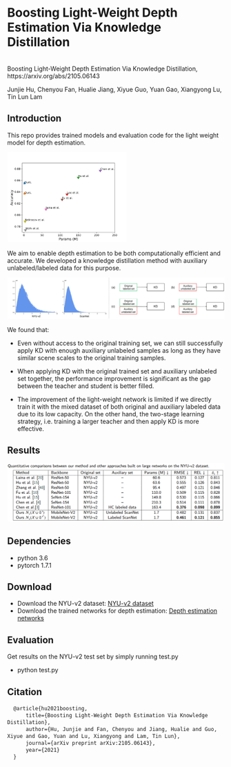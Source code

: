 # Boosting Light-Weight Depth Estimation Via Knowledge Distillation
<br>
Boosting Light-Weight Depth Estimation Via Knowledge Distillation, https://arxiv.org/abs/2105.06143 <br>

Junjie Hu, Chenyou Fan, Hualie Jiang, Xiyue Guo, Yuan Gao, Xiangyong Lu, Tin Lun Lam 

Introduction
-
This repo provides trained models and evaluation code for the light weight model for depth estimation. 

<p align="left">
 <img src="figs/para-accu.png" alt="photo not available" width="55%" height="55%">
</p>

We aim to enable depth estimation to be both computationally efficient and accurate.
We developed a knowledge distillation method with auxiliary unlabeled/labeled data for this purpose.  
<p align="center">
	<img src="figs/method.png" alt="photo not available">
</p>

We found that:
+  Even without access to the original training set, we can still successfully apply KD with enough auxiliary unlabeled samples as long as they have similar scene scales to the original training samples. 
  
+  When applying KD with the original trained set and auxiliary unlabeled set together, the performance improvement is significant as the gap between the teacher and student is better filled.
 
+  The improvement of the light-weight network is limited if we directly train it with the mixed dataset of both original and auxiliary labeled data due to its low capacity. On the other hand, the two-stage learning strategy, i.e. training a larger teacher and then apply KD is more effective.

Results
-
<p align="center">
	<img src="figs/results.png" alt="photo not available"">
</p>

Dependencies
-
+ python 3.6<br>
+ pytorch 1.7.1<br>


Download
-
+ Download the NYU-v2 dataset: [NYU-v2 dataset](https://drive.google.com/file/d/1WoOZOBpOWfmwe7bknWS5PMUCLBPFKTOw/view?usp=sharing) <br>
+ Download the trained networks for depth estimation: [Depth estimation networks](https://drive.google.com/file/d/1yr5S5FIheL1mUfBzVJ8KqcIq9JP-jd4z/view?usp=sharing) <br>

Evaluation
-
Get results on the NYU-v2 test set by simply running test.py 							  
+ python test.py<br>

Citation
-
```
  @article{hu2021boosting,
      title={Boosting Light-Weight Depth Estimation Via Knowledge Distillation},
      author={Hu, Junjie and Fan, Chenyou and Jiang, Hualie and Guo, Xiyue and Gao, Yuan and Lu, Xiangyong and Lam, Tin Lun},
      journal={arXiv preprint arXiv:2105.06143},
      year={2021}
  }
 ``` 
